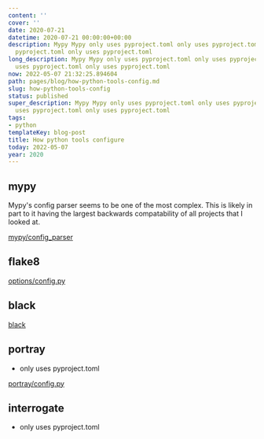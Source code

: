 ```yaml
---
content: ''
cover: ''
date: 2020-07-21
datetime: 2020-07-21 00:00:00+00:00
description: Mypy Mypy only uses pyproject.toml only uses pyproject.toml only uses
  pyproject.toml only uses pyproject.toml
long_description: Mypy Mypy only uses pyproject.toml only uses pyproject.toml only
  uses pyproject.toml only uses pyproject.toml
now: 2022-05-07 21:32:25.894604
path: pages/blog/how-python-tools-config.md
slug: how-python-tools-config
status: published
super_description: Mypy Mypy only uses pyproject.toml only uses pyproject.toml only
  uses pyproject.toml only uses pyproject.toml
tags:
- python
templateKey: blog-post
title: How python tools configure
today: 2022-05-07
year: 2020
---
```


## mypy

Mypy's config parser seems to be one of the most complex.  This is likely in part to it having the largest backwards compatability of all projects that I looked at.

[mypy/config_parser](https://github.com/python/mypy/blob/master/mypy/config_parser.py)


## flake8



[options/config.py](https://github.com/PyCQA/flake8/blob/master/src/flake8/options/config.py)

## black

[black](https://github.com/psf/black/blob/master/src/black/__init__.py#L277-L331)

## portray

* only uses pyproject.toml

[portray/config.py](https://github.com/timothycrosley/portray/blob/main/portray/config.py)

## interrogate

* only uses pyproject.toml